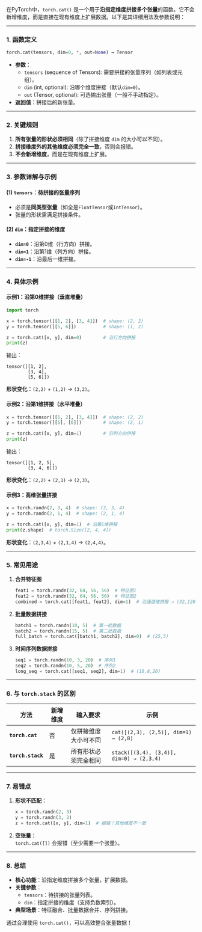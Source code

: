 在PyTorch中，`torch.cat()` 是一个用于**沿指定维度拼接多个张量**的函数。它不会新增维度，而是直接在现有维度上扩展数据。以下是其详细用法及参数说明：

***

### **1. 函数定义**

```python
torch.cat(tensors, dim=0, *, out=None) → Tensor
```

*   **参数**：
    *   `tensors` (sequence of Tensors): 需要拼接的张量序列（如列表或元组）。
    *   `dim` (int, optional): 沿哪个维度拼接（默认`dim=0`）。
    *   `out` (Tensor, optional): 可选输出张量（一般不手动指定）。
*   **返回值**：拼接后的新张量。

***

### **2. 关键规则**

1.  **所有张量的形状必须相同**（除了拼接维度 `dim` 的大小可以不同）。
2.  **拼接维度外的其他维度必须完全一致**，否则会报错。
3.  **不会新增维度**，而是在现有维度上扩展。

***

### **3. 参数详解与示例**

#### **(1) `tensors`：待拼接的张量序列**

*   必须是**同类型张量**（如全是`FloatTensor`或`IntTensor`）。
*   张量的形状需满足拼接条件。

#### **(2) `dim`：指定拼接的维度**

*   **`dim=0`**：沿第0维（行方向）拼接。
*   **`dim=1`**：沿第1维（列方向）拼接。
*   **`dim=-1`**：沿最后一维拼接。

***

### **4. 具体示例**

#### **示例1：沿第0维拼接（垂直堆叠）**

```python
import torch

x = torch.tensor([[1, 2], [3, 4]])  # shape: (2, 2)
y = torch.tensor([[5, 6]])          # shape: (1, 2)

z = torch.cat([x, y], dim=0)        # 沿行方向拼接
print(z)
```

输出：

    tensor([[1, 2],
            [3, 4],
            [5, 6]])

**形状变化**：`(2,2)` + `(1,2)` → `(3,2)`。

#### **示例2：沿第1维拼接（水平堆叠）**

```python
x = torch.tensor([[1, 2], [3, 4]])  # shape: (2, 2)
y = torch.tensor([[5], [6]])        # shape: (2, 1)

z = torch.cat([x, y], dim=1)        # 沿列方向拼接
print(z)
```

输出：

    tensor([[1, 2, 5],
            [3, 4, 6]])

**形状变化**：`(2,2)` + `(2,1)` → `(2,3)`。

#### **示例3：高维张量拼接**

```python
x = torch.randn(2, 3, 4)  # shape: (2, 3, 4)
y = torch.randn(2, 1, 4)  # shape: (2, 1, 4)

z = torch.cat([x, y], dim=1)  # 沿第1维拼接
print(z.shape)  # torch.Size([2, 4, 4])
```

**形状变化**：`(2,3,4)` + `(2,1,4)` → `(2,4,4)`。

***

### **5. 常见用途**

1.  **合并特征图**
    ```python
    feat1 = torch.randn(32, 64, 56, 56)  # 特征图1
    feat2 = torch.randn(32, 64, 56, 56)  # 特征图2
    combined = torch.cat([feat1, feat2], dim=1)  # 沿通道维拼接 → (32,128,56,56)
    ```
2.  **批量数据拼接**
    ```python
    batch1 = torch.randn(10, 5)  # 第一批数据
    batch2 = torch.randn(15, 5)  # 第二批数据
    full_batch = torch.cat([batch1, batch2], dim=0)  # (25,5)
    ```
3.  **时间序列数据拼接**
    ```python
    seq1 = torch.randn(10, 3, 20)  # 序列1
    seq2 = torch.randn(10, 5, 20)  # 序列2
    long_seq = torch.cat([seq1, seq2], dim=1)  # (10,8,20)
    ```

***

### **6. 与 `torch.stack` 的区别**

| 方法                | 新增维度 | 输入要求       | 示例                                       |
| ----------------- | ---- | ---------- | ---------------------------------------- |
| **`torch.cat`**   | 否    | 仅拼接维度大小可不同 | `cat([(2,3), (2,5)], dim=1) → (2,8)`     |
| **`torch.stack`** | 是    | 所有形状必须完全相同 | `stack([(3,4), (3,4)], dim=0) → (2,3,4)` |

***

### **7. 易错点**

1.  **形状不匹配**：
    ```python
    x = torch.randn(2, 3)
    y = torch.randn(3, 2)
    z = torch.cat([x, y], dim=1)  # 报错！其他维度不一致
    ```
2.  **空张量**：\
    `torch.cat([])` 会报错（至少需要一个张量）。

***

### **8. 总结**

*   **核心功能**：沿指定维度拼接多个张量，扩展数据。
*   **关键参数**：
    *   `tensors`：待拼接的张量列表。
    *   `dim`：指定拼接的维度（支持负数索引）。
*   **典型场景**：特征融合、批量数据合并、序列拼接。

通过合理使用 `torch.cat()`，可以高效整合张量数据！
